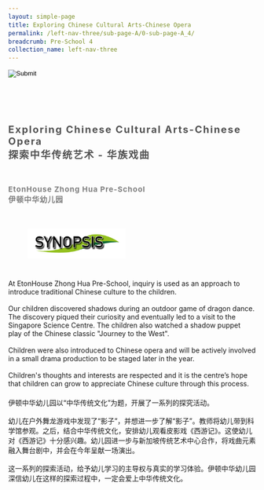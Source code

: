 ```yaml
---
layout: simple-page
title: Exploring Chinese Cultural Arts-Chinese Opera
permalink: /left-nav-three/sub-page-A/0-sub-page-A_4/
breadcrumb: Pre-School 4 
collection_name: left-nav-three
---
```




<input type="image" name="btnBack" id="btnBack" onclick="goBack()" src="/images/btnBack.png" style="height:70px;">


<link href="/misc/bootstrap.min.css" rel="stylesheet" />
<link href="/misc/Site.css" rel="stylesheet" />
<style>
    .divSPMain {
        padding: 20px;
        padding-top: 20px;
        text-align: justify;
        border-radius: 20px;
    }
    .divSPInfo {
        padding-top: 1px;
    }
</style>

<script>
        function goBack() {
          window.history.back();
        }
        </script>
        
<div id="PanelSess">
    <div class="col-md-12" style="padding-top: 40px;">
                    <span id="lblTitle_EL" style="font-weight: bold; font-size: 20px; letter-spacing: 2px; color: #525252">Exploring Chinese Cultural Arts-Chinese Opera<br>探索中华传统艺术 - 华族戏曲</span>
                </div>
                <div class="col-md-12" style="padding-top: 30px;">
                    <b style="font-size: 17px; color: #525252; display: none;">SCHOOL / ORGANISATION</b><br />
                    <span id="lblOrg_EL" style="font-weight: bold; font-size: 15px; letter-spacing: 1px; color: #7f7f7f">EtonHouse Zhong Hua Pre-School<br>伊顿中华幼儿园</span>
                </div>
    <div class="row divSPMain">
        <h2 style="text-decoration: underline; padding-left: 20px;">
            <img src="/images/sessions/HderSynopsis.png" style="height: 60px;width:199px;" /></h2>
        <div class="col-md-2">
        </div>
    </div>
    <div class="col-md-2">
    </div>
<div class="divSPInfo col-md-10">
                        <div class="col-md-12">
                            <span id="lblSynosis_EL">At EtonHouse Zhong Hua Pre-School, inquiry is used as an approach to introduce traditional Chinese culture to the children.<br/><br/>Our children discovered shadows during an outdoor game of dragon dance. The discovery piqued their curiosity and eventually led to a visit to the Singapore Science Centre. The children also watched a shadow puppet play of the Chinese classic "Journey to the West".<br/><br/>Children were also introduced to Chinese opera and will be actively involved in a small drama production to be staged later in the year.<br/><br/>Children's thoughts and interests are respected and it is the centre’s hope that children can grow to appreciate Chinese culture through this process.</span>
                        </div>
                        <div class="col-md-12" style="padding-top: 20px;">
                            <span id="lblSynosis_OL">伊顿中华幼儿园以“中华传统文化”为题，开展了一系列的探究活动。<br/><br/>幼儿在户外舞龙游戏中发现了“影子”，并想进一步了解“影子”。教师将幼儿带到科学馆参观。之后，结合中华传统文化，安排幼儿观看皮影戏《西游记》。这使幼儿对《西游记》十分感兴趣。幼儿园进一步与新加坡传统艺术中心合作，将戏曲元素融入舞台剧中，并会在今年呈献一场演出。<br/><br/>这一系列的探索活动，给予幼儿学习的主导权与真实的学习体验。伊顿中华幼儿园深信幼儿在这样的探索过程中，一定会爱上中华传统文化。</span>
                        </div>
                    </div>
            

</div>
